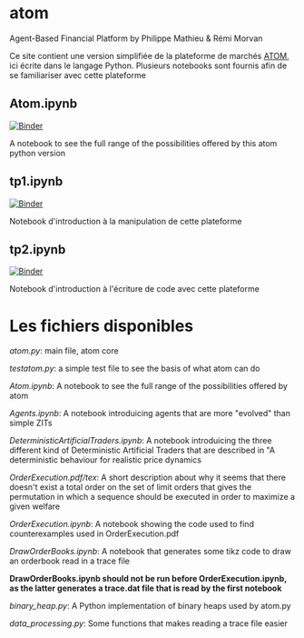 # atom
Agent-Based Financial Platform
by Philippe Mathieu & Rémi Morvan


Ce site contient une version simplifiée de la plateforme de marchés [ATOM](https://github.com/cristal-smac/atom), ici écrite dans le langage Python. 
Plusieurs notebooks sont fournis afin de se familiariser avec cette plateforme

## Atom.ipynb
[![Binder](https://mybinder.org/badge_logo.svg)](https://mybinder.org/v2/gh/cristal-smac/atomPython/master?filepath=Agents.ipynb)

A notebook to see the full range of the possibilities offered by this atom python version

## tp1.ipynb
[![Binder](https://mybinder.org/badge_logo.svg)](https://mybinder.org/v2/gh/cristal-smac/atomPython/master?filepath=tp1.ipynb)

Notebook d'introduction à la manipulation de cette plateforme

## tp2.ipynb
[![Binder](https://mybinder.org/badge_logo.svg)](https://mybinder.org/v2/gh/cristal-smac/atomPython/master?filepath=tp2.ipynb)

Notebook d'introduction à l'écriture de code avec cette plateforme


# Les fichiers disponibles

*atom.py*: main file, atom core

*testatom.py*: a simple test file to see the basis of what atom can do

*Atom.ipynb*: A notebook to see the full range of the possibilities offered by atom

*Agents.ipynb*: A notebook introduicing agents that are more "evolved" than simple ZITs

*DeterministicArtificialTraders.ipynb*: A notebook introduicing the three different kind of
Deterministic Artificial Traders that are described in "A deterministic behaviour for realistic price dynamics
  
*OrderExecution.pdf/tex*: A short description about why it seems that there doesn't exist a total order on the set of limit orders
  that gives the permutation in which a sequence should be executed in order to maximize a given welfare
  
*OrderExecution.ipynb*: A notebook showing the code used to find counterexamples used in OrderExecution.pdf

*DrawOrderBooks.ipynb*: A notebook that generates some tikz code to draw an orderbook read in a trace file

**DrawOrderBooks.ipynb should not be run before OrderExecution.ipynb, as the latter generates a trace.dat file that is 
read by the first notebook**


*binary_heap.py*: A Python implementation of binary heaps used by atom.py

*data_processing.py*: Some functions that makes reading a trace file easier
